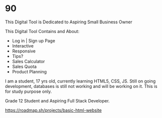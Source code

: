 # 90

This Digital Tool is Dedicated to Aspiring Small Business Owner

This Digital Tool Contains and About:
- Log in | Sign up Page
- Interactive
- Responsive
- Tips?
- Sales Calculator
- Sales Quota
- Product Planning


I am a student, 17 yrs old, currently learning HTML5, CSS, JS.
Still on going development, databases is still not working and will be working on it.
This is for study purpose only.


Grade 12 Student and Aspiring Full Stack Developer.


https://roadmap.sh/projects/basic-html-website
